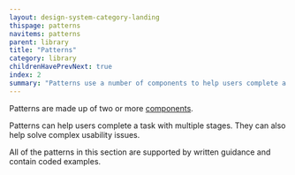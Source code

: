 ```yaml
---
layout: design-system-category-landing
thispage: patterns
navitems: patterns
parent: library
title: "Patterns"
category: library
childrenHavePrevNext: true
index: 2
summary: "Patterns use a number of components to help users complete a task or process."
---
```

Patterns are made up of two or more [components](https://designsystem.gov.scot/components/).

Patterns can help users complete a task with multiple stages. They can also help solve complex usability issues.

All of the patterns in this section are supported by written guidance and contain coded examples.
